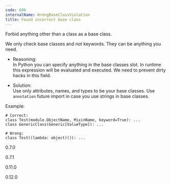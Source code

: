 ```yaml
---
code: 606
internalName: WrongBaseClassViolation
title: Found incorrect base class
---
```


Forbid anything other than a class as a base class.

We only check base classes and not keywords. They can be anything you
need.

  - Reasoning:  
    In Python you can specify anything in the base classes slot. In
    runtime this expression will be evaluated and executed. We need to
    prevent dirty hacks in this field.

  - Solution:  
    Use only attributes, names, and types to be your base classes. Use
    `annotation` future import in case you use strings in base classes.

Example:

    # Correct:
    class Test(module.ObjectName, MixinName, keyword=True): ...
    class GenericClass(Generic[ValueType]): ...
    
    # Wrong:
    class Test((lambda: object)()): ...

<div class="versionadded">

0.7.0

</div>

<div class="versionchanged">

0.7.1

</div>

<div class="versionchanged">

0.11.0

</div>

<div class="versionchanged">

0.12.0

</div>